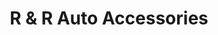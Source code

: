---
title: "R & R Auto Accessories"
url: /grand-junction/r-and-r-auto-accessories/
shop: car parts
---